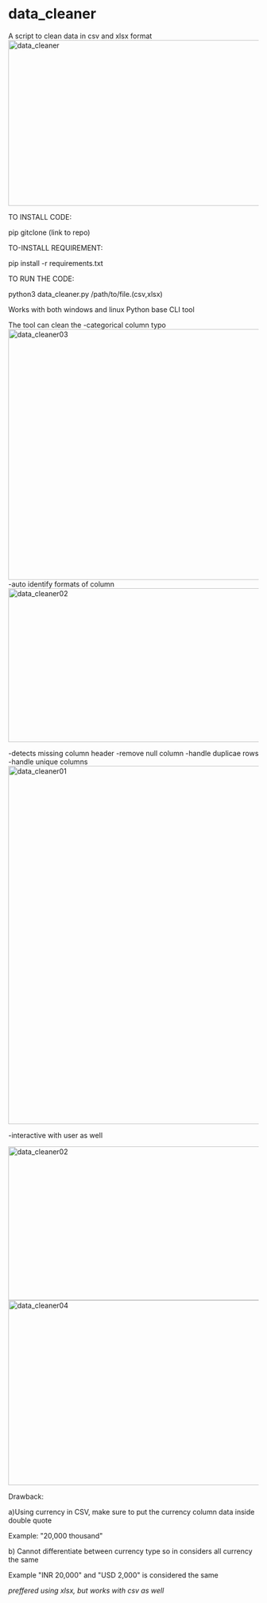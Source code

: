 # data_cleaner
A script to clean data in csv and xlsx format
<img width="957" height="333" alt="data_cleaner" src="https://github.com/user-attachments/assets/7091ce27-8b12-4436-8424-c72e7a69168d" />


TO INSTALL CODE:

  pip gitclone (link to repo)

TO-INSTALL REQUIREMENT:

  pip install -r requirements.txt

TO RUN THE CODE:

  python3 data_cleaner.py /path/to/file.(csv,xlsx)

Works with both windows and linux
Python base CLI tool

The tool can clean the 
-categorical column typo 
<img width="963" height="504" alt="data_cleaner03" src="https://github.com/user-attachments/assets/df8ccb7f-695d-4a7a-9d7e-0d7dca884bbf" />
-auto identify formats of column
<img width="959" height="309" alt="data_cleaner02" src="https://github.com/user-attachments/assets/c077ffba-7992-4aa2-a373-d04be6cbee5a" />

-detects missing column header
-remove null column
-handle duplicae rows
-handle unique columns
<img width="534" height="720" alt="data_cleaner01" src="https://github.com/user-attachments/assets/531ab7fd-107c-42f5-8f67-6e0100fbd886" />

-interactive with user as well

<img width="959" height="309" alt="data_cleaner02" src="https://github.com/user-attachments/assets/dd586a9f-da09-4cca-8121-0ed47836cc16" />

<img width="963" height="372" alt="data_cleaner04" src="https://github.com/user-attachments/assets/28ff5849-c0c9-4c30-b538-5599c4865c09" />



Drawback:

a)Using currency in CSV, make sure to put the currency column data inside double quote 

Example:  "20,000 thousand"

b) Cannot differentiate between currency type so in considers all currency the same

Example "INR 20,000" and "USD 2,000" is considered the same

*preffered using xlsx, but works with csv as well*
